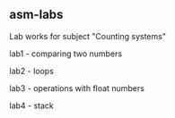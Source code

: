 ## asm-labs
Lab works for subject "Counting systems"

lab1 - comparing two numbers

lab2 - loops

lab3 - operations with float numbers

lab4 - stack
